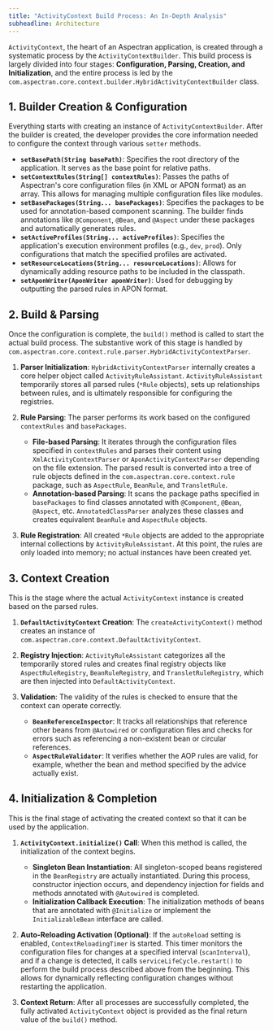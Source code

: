 ```yaml
---
title: "ActivityContext Build Process: An In-Depth Analysis"
subheadline: Architecture
---
```


`ActivityContext`, the heart of an Aspectran application, is created through a systematic process by the `ActivityContextBuilder`. This build process is largely divided into four stages: **Configuration, Parsing, Creation, and Initialization**, and the entire process is led by the `com.aspectran.core.context.builder.HybridActivityContextBuilder` class.

## 1. Builder Creation & Configuration

Everything starts with creating an instance of `ActivityContextBuilder`. After the builder is created, the developer provides the core information needed to configure the context through various `setter` methods.

-   **`setBasePath(String basePath)`**: Specifies the root directory of the application. It serves as the base point for relative paths.
-   **`setContextRules(String[] contextRules)`**: Passes the paths of Aspectran's core configuration files (in XML or APON format) as an array. This allows for managing multiple configuration files like modules.
-   **`setBasePackages(String... basePackages)`**: Specifies the packages to be used for annotation-based component scanning. The builder finds annotations like `@Component`, `@Bean`, and `@Aspect` under these packages and automatically generates rules.
-   **`setActiveProfiles(String... activeProfiles)`**: Specifies the application's execution environment profiles (e.g., `dev`, `prod`). Only configurations that match the specified profiles are activated.
-   **`setResourceLocations(String... resourceLocations)`**: Allows for dynamically adding resource paths to be included in the classpath.
-   **`setAponWriter(AponWriter aponWriter)`**: Used for debugging by outputting the parsed rules in APON format.

## 2. Build & Parsing

Once the configuration is complete, the `build()` method is called to start the actual build process. The substantive work of this stage is handled by `com.aspectran.core.context.rule.parser.HybridActivityContextParser`.

1.  **Parser Initialization**: `HybridActivityContextParser` internally creates a core helper object called `ActivityRuleAssistant`. `ActivityRuleAssistant` temporarily stores all parsed rules (`*Rule` objects), sets up relationships between rules, and is ultimately responsible for configuring the registries.

2.  **Rule Parsing**: The parser performs its work based on the configured `contextRules` and `basePackages`.
    *   **File-based Parsing**: It iterates through the configuration files specified in `contextRules` and parses their content using `XmlActivityContextParser` or `AponActivityContextParser` depending on the file extension. The parsed result is converted into a tree of rule objects defined in the `com.aspectran.core.context.rule` package, such as `AspectRule`, `BeanRule`, and `TransletRule`.
    *   **Annotation-based Parsing**: It scans the package paths specified in `basePackages` to find classes annotated with `@Component`, `@Bean`, `@Aspect`, etc. `AnnotatedClassParser` analyzes these classes and creates equivalent `BeanRule` and `AspectRule` objects.

3.  **Rule Registration**: All created `*Rule` objects are added to the appropriate internal collections by `ActivityRuleAssistant`. At this point, the rules are only loaded into memory; no actual instances have been created yet.

## 3. Context Creation

This is the stage where the actual `ActivityContext` instance is created based on the parsed rules.

1.  **`DefaultActivityContext` Creation**: The `createActivityContext()` method creates an instance of `com.aspectran.core.context.DefaultActivityContext`.

2.  **Registry Injection**: `ActivityRuleAssistant` categorizes all the temporarily stored rules and creates final registry objects like `AspectRuleRegistry`, `BeanRuleRegistry`, and `TransletRuleRegistry`, which are then injected into `DefaultActivityContext`.

3.  **Validation**: The validity of the rules is checked to ensure that the context can operate correctly.
    *   **`BeanReferenceInspector`**: It tracks all relationships that reference other beans from `@Autowired` or configuration files and checks for errors such as referencing a non-existent bean or circular references.
    *   **`AspectRuleValidator`**: It verifies whether the AOP rules are valid, for example, whether the bean and method specified by the advice actually exist.

## 4. Initialization & Completion

This is the final stage of activating the created context so that it can be used by the application.

1.  **`ActivityContext.initialize()` Call**: When this method is called, the initialization of the context begins.
    *   **Singleton Bean Instantiation**: All singleton-scoped beans registered in the `BeanRegistry` are actually instantiated. During this process, constructor injection occurs, and dependency injection for fields and methods annotated with `@Autowired` is completed.
    *   **Initialization Callback Execution**: The initialization methods of beans that are annotated with `@Initialize` or implement the `InitializableBean` interface are called.

2.  **Auto-Reloading Activation (Optional)**: If the `autoReload` setting is enabled, `ContextReloadingTimer` is started. This timer monitors the configuration files for changes at a specified interval (`scanInterval`), and if a change is detected, it calls `serviceLifeCycle.restart()` to perform the build process described above from the beginning. This allows for dynamically reflecting configuration changes without restarting the application.

3.  **Context Return**: After all processes are successfully completed, the fully activated `ActivityContext` object is provided as the final return value of the `build()` method.
